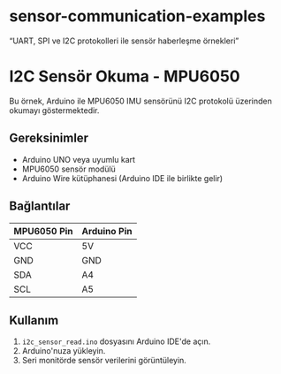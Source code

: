 # sensor-communication-examples
“UART, SPI ve I2C protokolleri ile sensör haberleşme örnekleri”
# I2C Sensör Okuma - MPU6050

Bu örnek, Arduino ile MPU6050 IMU sensörünü I2C protokolü üzerinden okumayı göstermektedir.

## Gereksinimler
- Arduino UNO veya uyumlu kart
- MPU6050 sensör modülü
- Arduino Wire kütüphanesi (Arduino IDE ile birlikte gelir)

## Bağlantılar
| MPU6050 Pin | Arduino Pin |
|-------------|-------------|
| VCC         | 5V          |
| GND         | GND         |
| SDA         | A4          |
| SCL         | A5          |

## Kullanım
1. `i2c_sensor_read.ino` dosyasını Arduino IDE'de açın.  
2. Arduino'nuza yükleyin.  
3. Seri monitörde sensör verilerini görüntüleyin.
